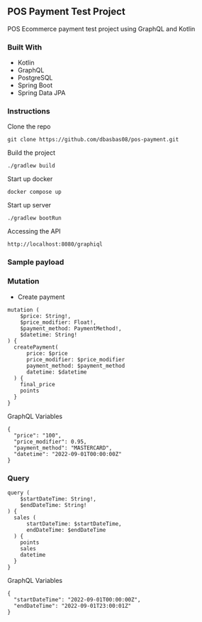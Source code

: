 ## POS Payment Test Project

POS Ecommerce payment test project using GraphQL and Kotlin

### Built With

* Kotlin
* GraphQL
* PostgreSQL
* Spring Boot
* Spring Data JPA

### Instructions

Clone the repo

```
git clone https://github.com/dbasbas08/pos-payment.git
```

Build the project

```
./gradlew build
```

Start up docker

```
docker compose up
```

Start up server

```
./gradlew bootRun
```

Accessing the API

```
http://localhost:8080/graphiql
```

### Sample payload


### Mutation

* Create payment


```
mutation (
    $price: String!,
    $price_modifier: Float!,
    $payment_method: PaymentMethod!,
    $datetime: String!
) {
  createPayment(
      price: $price
      price_modifier: $price_modifier
      payment_method: $payment_method
      datetime: $datetime
  ) {
    final_price
    points
  }
}
```

GraphQL Variables

```
{
  "price": "100",
  "price_modifier": 0.95,
  "payment_method": "MASTERCARD",
  "datetime": "2022-09-01T00:00:00Z"
}
```

### Query

```
query (
    $startDateTime: String!,
    $endDateTime: String!
) {
  sales (
      startDateTime: $startDateTime,
      endDateTime: $endDateTime
  ) {
    points
    sales
    datetime
  }
}
```

GraphQL Variables

```
{
  "startDateTime": "2022-09-01T00:00:00Z",
  "endDateTime": "2022-09-01T23:00:01Z"
}
```

